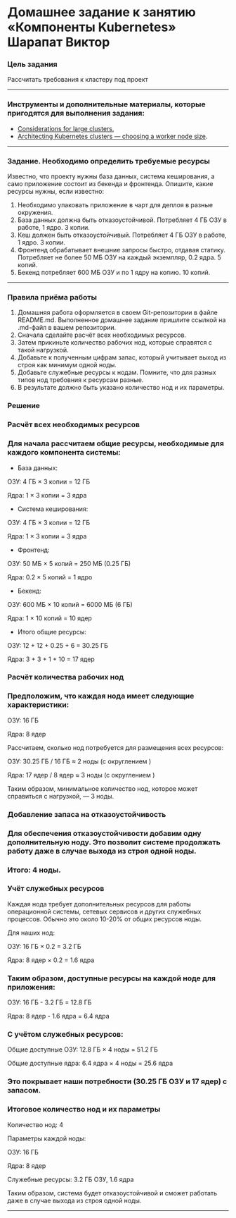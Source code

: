 # Домашнее задание к занятию «Компоненты Kubernetes» Шарапат Виктор

### Цель задания

Рассчитать требования к кластеру под проект

------

### Инструменты и дополнительные материалы, которые пригодятся для выполнения задания:

- [Considerations for large clusters](https://kubernetes.io/docs/setup/best-practices/cluster-large/),
- [Architecting Kubernetes clusters — choosing a worker node size](https://learnk8s.io/kubernetes-node-size).

------

### Задание. Необходимо определить требуемые ресурсы
Известно, что проекту нужны база данных, система кеширования, а само приложение состоит из бекенда и фронтенда. Опишите, какие ресурсы нужны, если известно:

1. Необходимо упаковать приложение в чарт для деплоя в разные окружения. 
2. База данных должна быть отказоустойчивой. Потребляет 4 ГБ ОЗУ в работе, 1 ядро. 3 копии. 
3. Кеш должен быть отказоустойчивый. Потребляет 4 ГБ ОЗУ в работе, 1 ядро. 3 копии. 
4. Фронтенд обрабатывает внешние запросы быстро, отдавая статику. Потребляет не более 50 МБ ОЗУ на каждый экземпляр, 0.2 ядра. 5 копий. 
5. Бекенд потребляет 600 МБ ОЗУ и по 1 ядру на копию. 10 копий.

----

### Правила приёма работы

1. Домашняя работа оформляется в своем Git-репозитории в файле README.md. Выполненное домашнее задание пришлите ссылкой на .md-файл в вашем репозитории.
2. Сначала сделайте расчёт всех необходимых ресурсов.
3. Затем прикиньте количество рабочих нод, которые справятся с такой нагрузкой.
4. Добавьте к полученным цифрам запас, который учитывает выход из строя как минимум одной ноды. 
5. Добавьте служебные ресурсы к нодам. Помните, что для разных типов нод требовния к ресурсам разные. 
6. В результате должно быть указано количество нод и их параметры.

### Решение

### Расчёт всех необходимых ресурсов
### Для начала рассчитаем общие ресурсы, необходимые для каждого компонента системы:

* База данных:

ОЗУ: 4 ГБ × 3 копии = 12 ГБ

Ядра: 1 × 3 копии = 3 ядра

* Система кеширования:

ОЗУ: 4 ГБ × 3 копии = 12 ГБ

Ядра: 1 × 3 копии = 3 ядра

* Фронтенд:

ОЗУ: 50 МБ × 5 копий = 250 МБ (0.25 ГБ)

Ядра: 0.2 × 5 копий = 1 ядро

* Бекенд:

ОЗУ: 600 МБ × 10 копий = 6000 МБ (6 ГБ)

Ядра: 1 × 10 копий = 10 ядер

* Итого общие ресурсы:

ОЗУ: 12 + 12 + 0.25 + 6 = 30.25 ГБ

Ядра: 3 + 3 + 1 + 10 = 17 ядер

### Расчёт количества рабочих нод
### Предположим, что каждая нода имеет следующие характеристики:

ОЗУ: 16 ГБ

Ядра: 8 ядер

Рассчитаем, сколько нод потребуется для размещения всех ресурсов:

ОЗУ: 30.25 ГБ / 16 ГБ ≈ 2 ноды (с округлением )

Ядра: 17 ядер / 8 ядер ≈ 3 ноды (с округлением )

Таким образом, минимальное количество нод, которое может справиться с нагрузкой, — 3 ноды.

###  Добавление запаса на отказоустойчивость
### Для обеспечения отказоустойчивости добавим одну дополнительную ноду. Это позволит системе продолжать работу даже в случае выхода из строя одной ноды.

### Итого: 4 ноды.

### Учёт служебных ресурсов
Каждая нода требует дополнительных ресурсов для работы операционной системы, сетевых сервисов и других служебных процессов. Обычно это около 10-20% от общих ресурсов ноды.

Для наших нод:

ОЗУ: 16 ГБ × 0.2 = 3.2 ГБ 

Ядра: 8 ядер × 0.2 = 1.6 ядра 

### Таким образом, доступные ресурсы на каждой ноде для приложения:

ОЗУ: 16 ГБ - 3.2 ГБ = 12.8 ГБ

Ядра: 8 ядер - 1.6 ядра = 6.4 ядра

### С учётом служебных ресурсов:

Общие доступные ОЗУ: 12.8 ГБ × 4 ноды = 51.2 ГБ

Общие доступные ядра: 6.4 ядра × 4 ноды = 25.6 ядра

### Это покрывает наши потребности (30.25 ГБ ОЗУ и 17 ядер) с запасом.

### Итоговое количество нод и их параметры
Количество нод: 4

Параметры каждой ноды:

ОЗУ: 16 ГБ

Ядра: 8 ядер

Служебные ресурсы: 3.2 ГБ ОЗУ, 1.6 ядра

Таким образом, система будет отказоустойчивой и сможет работать даже в случае выхода из строя одной ноды.

---
